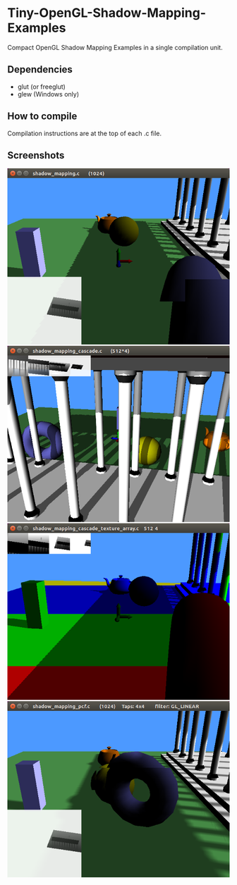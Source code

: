 # Tiny-OpenGL-Shadow-Mapping-Examples
Compact OpenGL Shadow Mapping Examples in a single compilation unit.

## Dependencies
* glut (or freeglut)
* glew (Windows only)

## How to compile
Compilation instructions are at the top of each .c file.

## Screenshots
![shadow_mapping.c](./screenshots/shadow_mapping.png)
![shadow_mapping_cascade.c](./screenshots/shadow_mapping_cascade.png)
![shadow_mapping_cascade_texture_array.c](./screenshots/shadow_mapping_cascade_texture_array.png)
![shadow_mapping_pcf.c](./screenshots/shadow_mapping_pcf.png)
